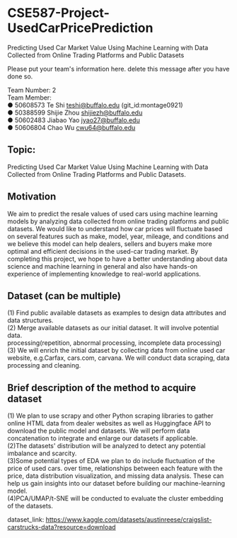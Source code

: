 # CSE587-Project-UsedCarPricePrediction
Predicting Used Car Market Value Using Machine Learning with Data Collected from Online Trading Platforms and Public Datasets

Please put your team's information here. delete this message after you have done so.

Team Number: 2   
Team Member:  
● 50608573 Te Shi teshi@buffalo.edu (git_id:montage0921)    
● 50388599 Shijie Zhou shijiezh@buffalo.edu   
● 50602483 Jiabao Yao jyao27@buffalo.edu   
● 50606804 Chao Wu cwu64@buffalo.edu

## Topic:
Predicting Used Car Market Value Using Machine Learning with Data Collected from Online Trading Platforms and Public Datasets.

## Motivation
We aim to predict the resale values of used cars using machine learning models by analyzing data collected from online trading platforms and public datasets. We would like to understand how car prices will fluctuate based on several features such as make, model, year, mileage, and conditions and we believe this model can help dealers, sellers and buyers make more optimal and efficient decisions in the used-car trading market. By completing this project, we hope to have a better understanding about data science and machine learning in general and also have hands-on experience of implementing knowledge to real-world applications.
  
## Dataset (can be multiple)
(1) Find public available datasets as examples to design data attributes and data structures.   
(2) Merge available datasets as our initial dataset. It will involve potential data.   
processing(repetition, abnormal processing, incomplete data processing)
(3) We will enrich the initial dataset by collecting data from online used car website, e.g.Carfax, cars.com, carvana. We will conduct data scraping, data processing and cleaning.

## Brief description of the method to acquire dataset 
(1) We plan to use scrapy and other Python scraping libraries to gather online HTML data from dealer websites as well as Huggingface API to download the public model and datasets. We will perform data concatenation to integrate and enlarge our datasets if applicable.   
(2)The datasets' distribution will be analyzed to detect any potential imbalance and scarcity.  
(3)Some potential types of EDA we plan to do include fluctuation of the price of used cars.
over time, relationships between each feature with the price, data distribution visualization, and missing data analysis. These can help us gain insights into our dataset before building our machine-learning model.   
(4)PCA/UMAP/t-SNE will be conducted to evaluate the cluster embedding of the datasets.

dataset_link:
https://www.kaggle.com/datasets/austinreese/craigslist-carstrucks-data?resource=download
